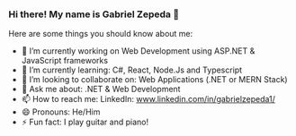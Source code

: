 ### Hi there! My name is Gabriel Zepeda 👋

Here are some things you should know about me:

- 🔭 I’m currently working on Web Development using ASP.NET & JavaScript frameworks
- 🌱 I’m currently learning: C#, React, Node.Js and Typescript
- 👯 I’m looking to collaborate on: Web Applications (.NET or MERN Stack)
- 💬 Ask me about: .NET & Web Development
- 📫 How to reach me: LinkedIn: www.linkedin.com/in/gabrielzepeda1/
- 😄 Pronouns: He/Him
- ⚡ Fun fact: I play guitar and piano! 

